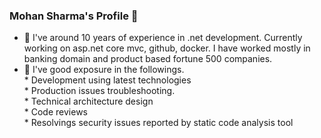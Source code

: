 ### Mohan Sharma's Profile 👋


<!--**mohan023/mohan023** is a ✨ _special_ ✨ repository because its `README.md` (this file) appears on your GitHub profile.

Here are some ideas to get you started:-->

- 🔭 I've around 10 years of experience in .net development. Currently working on asp.net core mvc, github, docker. I have worked mostly in banking domain and product based fortune 500 companies.
- 🌱 I've good exposure in the followings.<br>
          * Development using latest technologies<br/>
          * Production issues troubleshooting. <br/>
          * Technical architecture design<br/>
          * Code reviews<br/>
          * Resolvings security issues reported by static code analysis tool<br/>
          

<!---- 👯 I’m looking to collaborate on ...
- 🤔 I’m looking for help with ...
 💬 Ask me about ...
- 📫 How to reach me: 
- 😄 Pronouns: ...
- ⚡ Fun fact: ...-->
